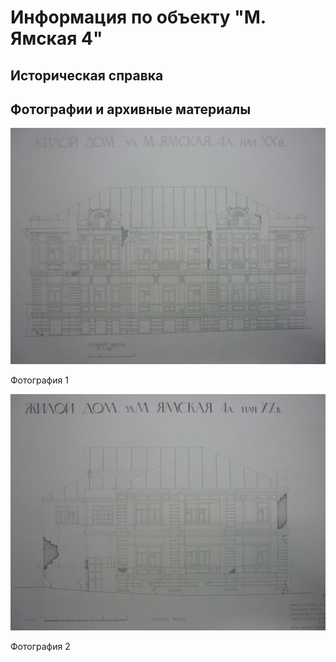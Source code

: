 # Информация по объекту "М. Ямская 4"

## Историческая справка

## Фотографии и архивные материалы

![1](/BuidingsInfo/b709450d-680e-4c6b-ad17-3d6ebf0d7def/P1270314_Compressed.jpg)

Фотография 1

![2](/BuidingsInfo/b709450d-680e-4c6b-ad17-3d6ebf0d7def/P1270315_Compressed.jpg)

Фотография 2

